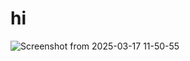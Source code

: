 # hi
![Screenshot from 2025-03-17 11-50-55](https://github.com/user-attachments/assets/7e4170ad-7ee8-4bb6-a38f-f3f9bf789f25)
